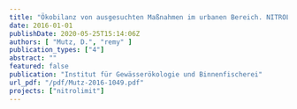 ```yaml
---
title: "Ökobilanz von ausgesuchten Maßnahmen im urbanen Bereich. NITROLIMIT2, Gemeinsamer Ergebnisbericht, Kap. 3.6"
date: 2016-01-01
publishDate: 2020-05-25T15:14:06Z
authors: [ "Mutz, D.", "remy" ]
publication_types: ["4"]
abstract: ""
featured: false
publication: "Institut für Gewässerökologie und Binnenfischerei"
url_pdf: "/pdf/Mutz-2016-1049.pdf"
projects: ["nitrolimit"]
---
```


